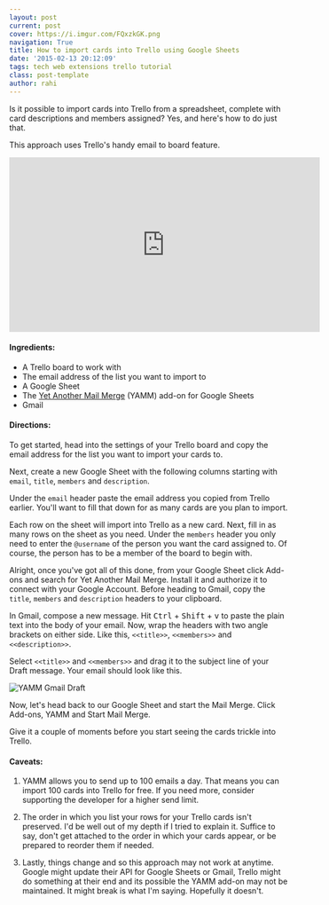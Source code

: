 ```yaml
---
layout: post
current: post
cover: https://i.imgur.com/FQxzkGK.png
navigation: True
title: How to import cards into Trello using Google Sheets
date: '2015-02-13 20:12:09'
tags: tech web extensions trello tutorial
class: post-template
author: rahi
---
```


Is it possible to import cards into Trello from a spreadsheet, complete with card descriptions and members assigned? Yes, and here's how to do just that.

This approach uses Trello's handy email to board feature.

<iframe width="560" height="315" src="https://www.youtube.com/embed/IFK1Sap2dBA" frameborder="0" allowfullscreen></iframe>

#### Ingredients:

- A Trello board to work with
- The email address of the list you want to import to
- A Google Sheet
- The [Yet Another Mail Merge](https://chrome.google.com/webstore/detail/yet-another-mail-merge/mgmgmhkohaenhokbdnlpcljckbhpbmef?hl=en) (YAMM) add-on for Google Sheets
- Gmail

#### Directions:

To get started, head into the settings of your Trello board and copy the email address for the list you want to import your cards to.

Next, create a new Google Sheet with the following columns starting with `email`, `title`, `members` and `description`.

Under the `email` header paste the email address you copied from Trello earlier. You'll want to fill that down for as many cards are you plan to import.

Each row on the sheet will import into Trello as a new card. Next, fill in as many rows on the sheet as you need. Under the `members` header you only need to enter the `@username` of the person you want the card assigned to. Of course, the person has to be a member of the board to begin with.

Alright, once you've got all of this done, from your Google Sheet click Add-ons and search for Yet Another Mail Merge. Install it and authorize it to connect with your Google Account. Before heading to Gmail, copy the `title`, `members` and `description` headers to your clipboard.

In Gmail, compose a new message. Hit <kbd>Ctrl</kbd> + <kbd>Shift</kbd> + <kbd>v</kbd> to paste the plain text into the body of your email. Now, wrap the headers with two angle brackets on either side. Like this, `<<title>>`, `<<members>>` and `<<description>>`.

Select `<<title>>` and `<<members>>` and drag it to the subject line of your Draft message. Your email should look like this.

![YAMM Gmail Draft][1]

Now, let's head back to our Google Sheet and start the Mail Merge. Click Add-ons, YAMM and Start Mail Merge.

Give it a couple of moments before you start seeing the cards trickle into Trello.

#### Caveats:

1. YAMM allows you to send up to 100 emails a day. That means you can import 100 cards into Trello for free. If you need more, consider supporting the developer for a higher send limit.

2. The order in which you list your rows for your Trello cards isn't preserved.  I'd be well out of my depth if I tried to explain it. Suffice to say, don't get attached to the order in which your cards appear, or be prepared to reorder them if needed.

3. Lastly, things change and so this approach may not work at anytime. Google might update their API for Google Sheets or Gmail, Trello might do something at their end and its possible the YAMM add-on may not be maintained. It might break is what I'm saying. Hopefully it doesn't.

[1]:https://lh3.googleusercontent.com/Nnoe-GkOfJ-qWCbj9G72BoDLZ100Y-V03OXjuaJcrZLb3xCesL6zFCKL5S6e0CV027fLrBxt-m69v5-NExWbeyrwyBaXyoGMBEToWTW56GeoTkWOMnHxyh5MEg92ZubaRUqMYuAPWtm7teZQcJi_ZUSmxMWa6_7mm3ydRcRk1NOkdfx7hf7Lcc5V0v9tWeJ7d0VfvnC1d6mhD7sFDqhPRwoZLOm6FvL0IzFB-MjhmDgfxp-JVCyVhYX2rnXVXc5OC1SIRc2yGweTnNuKTB7FKRovpxzln2Ve6Nk1eXQuGzDKoel2CYEfzATEOr9ZGQK3wug0N_C0bzXkc2k9UTXVzPCxIWxPwFtQU7DqhCmGIEmy6LcPGwY_ZWi3vM1RUuGlI_7PIN0NIwHj8dMCL8MM67yjlJ9k379UyOS63qU2MWz2wMmhw0fdV8GI5398j_ZKV3bymavEhaBvnaZSzMARwcEvzPsbuSW0l3FLwsfcncQRFgXZ2VCyTEAXN6CSnRIT5rdC2YAzD4les62T3bP-fiM202naPhUu02c4unrBpegNwrIyk509gHr04-A-S_VvIN6x4gxjm5dGRhMP62ymWYuT7s3c1_pFIQApOdJsWy2KlxPhDWyx_Q=w510-h469-no
